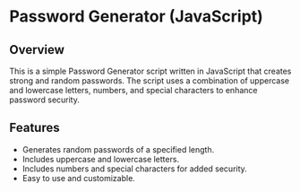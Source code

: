 # Password Generator (JavaScript)

## Overview

This is a simple Password Generator script written in JavaScript that creates strong and random passwords. The script uses a combination of uppercase and lowercase letters, numbers, and special characters to enhance password security.

## Features

- Generates random passwords of a specified length.
- Includes uppercase and lowercase letters.
- Includes numbers and special characters for added security.
- Easy to use and customizable.